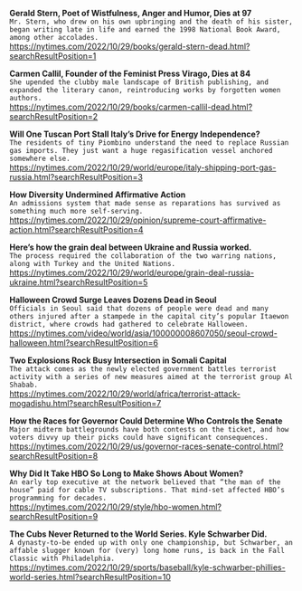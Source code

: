 **Gerald Stern, Poet of Wistfulness, Anger and Humor, Dies at 97**\
`Mr. Stern, who drew on his own upbringing and the death of his sister, began writing late in life and earned the 1998 National Book Award, among other accolades.`\
https://nytimes.com/2022/10/29/books/gerald-stern-dead.html?searchResultPosition=1

**Carmen Callil, Founder of the Feminist Press Virago, Dies at 84**\
`She upended the clubby male landscape of British publishing, and expanded the literary canon, reintroducing works by forgotten women authors.`\
https://nytimes.com/2022/10/29/books/carmen-callil-dead.html?searchResultPosition=2

**Will One Tuscan Port Stall Italy’s Drive for Energy Independence?**\
`The residents of tiny Piombino understand the need to replace Russian gas imports. They just want a huge regasification vessel anchored somewhere else.`\
https://nytimes.com/2022/10/29/world/europe/italy-shipping-port-gas-russia.html?searchResultPosition=3

**How Diversity Undermined Affirmative Action**\
`An admissions system that made sense as reparations has survived as something much more self-serving.`\
https://nytimes.com/2022/10/29/opinion/supreme-court-affirmative-action.html?searchResultPosition=4

**Here’s how the grain deal between Ukraine and Russia worked.**\
`The process required the collaboration of the two warring nations, along with Turkey and the United Nations.`\
https://nytimes.com/2022/10/29/world/europe/grain-deal-russia-ukraine.html?searchResultPosition=5

**Halloween Crowd Surge Leaves Dozens Dead in Seoul**\
`Officials in Seoul said that dozens of people were dead and many others injured after a stampede in the capital city’s popular Itaewon district, where crowds had gathered to celebrate Halloween.`\
https://nytimes.com/video/world/asia/100000008607050/seoul-crowd-halloween.html?searchResultPosition=6

**Two Explosions Rock Busy Intersection in Somali Capital**\
`The attack comes as the newly elected government battles terrorist activity with a series of new measures aimed at the terrorist group Al Shabab.`\
https://nytimes.com/2022/10/29/world/africa/terrorist-attack-mogadishu.html?searchResultPosition=7

**How the Races for Governor Could Determine Who Controls the Senate**\
`Major midterm battlegrounds have both contests on the ticket, and how voters divvy up their picks could have significant consequences.`\
https://nytimes.com/2022/10/29/us/governor-races-senate-control.html?searchResultPosition=8

**Why Did It Take HBO So Long to Make Shows About Women?**\
`An early top executive at the network believed that “the man of the house” paid for cable TV subscriptions. That mind-set affected HBO’s programming for decades.`\
https://nytimes.com/2022/10/29/style/hbo-women.html?searchResultPosition=9

**The Cubs Never Returned to the World Series. Kyle Schwarber Did.**\
`A dynasty-to-be ended up with only one championship, but Schwarber, an affable slugger known for (very) long home runs, is back in the Fall Classic with Philadelphia.`\
https://nytimes.com/2022/10/29/sports/baseball/kyle-schwarber-phillies-world-series.html?searchResultPosition=10


